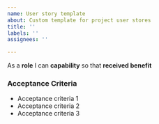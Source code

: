 ```yaml
---
name: User story template
about: Custom template for project user stores
title: ''
labels: ''
assignees: ''

---
```


As a **role** I can **capability** so that **received benefit**


### Acceptance Criteria

- Acceptance criteria 1
- Acceptance criteria 2
- Acceptance criteria 3
